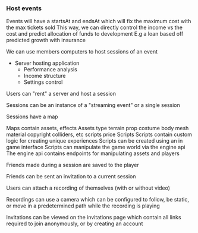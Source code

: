 ### Host events
Events will have a startsAt and endsAt which will fix the maximum cost with the max tickets sold
This way, we can directly control the income vs the cost and predict allocation of funds to development
E.g a loan based off predicted growth with insurance 

We can use members computers to host sessions of an event
  - Server hosting application
    - Performance analysis
    - Income structure
    - Settings control

Users can "rent" a server and host a session

Sessions can be an instance of a "streaming event" or a single session

Sessions have a map

Maps contain assets, effects
  Assets
    type
      terrain
      prop
      costume
      body
    mesh
    material
    copyright
    colliders, etc
    scripts
    price
  Scripts
    Scripts contain custom logic for creating unique experiences 
    Scripts can be created using an in game interface
    Scripts can manipulate the game world via the engine api
    The engine api contains endpoints for manipulating assets and players
    


Friends made during a session are saved to the player

Friends can be sent an invitation to a current session

Users can attach a recording of themselves (with or without video)

Recordings can use a camera which can be configured to follow, be static, or move in a predetermined path while the recording is playing

Invitations can be viewed on the invitations page which contain all links required to join anonymously, or by creating an account




